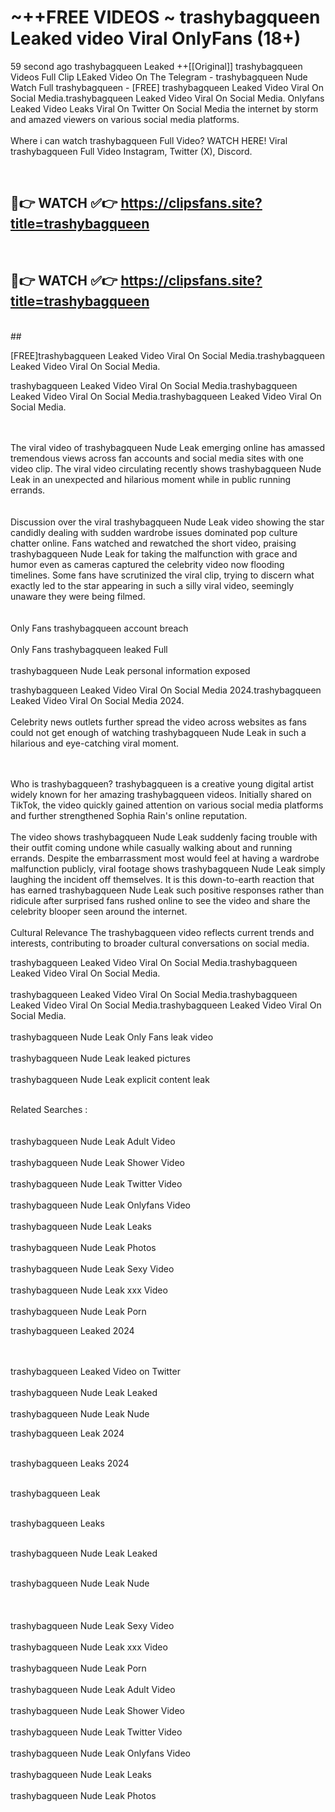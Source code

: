 # ~++FREE VIDEOS ~ trashybagqueen Leaked video Viral OnlyFans (18+)<br>


59 second ago trashybagqueen Leaked ++[[Original]] trashybagqueen Videos Full Clip LEaked Video On The Telegram  - trashybagqueen Nude  Watch Full trashybagqueen - [FREE] trashybagqueen Leaked Video Viral On Social Media.trashybagqueen Leaked Video Viral On Social Media.   Onlyfans Leaked Video Leaks Viral On Twitter On Social Media the internet by storm and amazed viewers on various social media platforms. <br><br>
Where i can watch trashybagqueen Full Video? WATCH HERE! Viral trashybagqueen Full Video Instagram, Twitter (X), Discord. <br>


 <br>

##  🔴👉 WATCH ✅👉  <a href="https://clipsfans.site?title=trashybagqueen&ref=git">https://clipsfans.site?title=trashybagqueen</a> <br>
  <br>

##  🔴👉 WATCH ✅👉  <a href="https://clipsfans.site?title=trashybagqueen&ref=git">https://clipsfans.site?title=trashybagqueen</a> <br>
  <br>
  ##



[FREE]trashybagqueen Leaked Video Viral On Social Media.trashybagqueen Leaked Video Viral On Social Media. <br>

trashybagqueen Leaked Video Viral On Social Media.trashybagqueen Leaked Video Viral On Social Media.trashybagqueen Leaked Video Viral On Social Media. <br>


  <br>

  <br>
The viral video of trashybagqueen Nude Leak emerging online has amassed tremendous views across fan accounts and social media sites with one video clip. The viral video circulating recently shows trashybagqueen Nude Leak in an unexpected and hilarious moment while in public running errands.<br>
<br>


<br>
Discussion over the viral trashybagqueen Nude Leak video showing the star candidly dealing with sudden wardrobe issues dominated pop culture chatter online. Fans watched and rewatched the short video, praising trashybagqueen Nude Leak for taking the malfunction with grace and humor even as cameras captured the celebrity video now flooding timelines. Some fans have scrutinized the viral clip, trying to discern what exactly led to the star appearing in such a silly viral video, seemingly unaware they were being filmed.<br>
<br>
<br> 
Only Fans trashybagqueen account breach<br>
<br>
Only Fans trashybagqueen leaked Full <br>
<br>
trashybagqueen Nude Leak personal information exposed<br>

trashybagqueen Leaked Video Viral On Social Media 2024.trashybagqueen Leaked Video Viral On Social Media 2024. <br>
<br>
Celebrity news outlets further spread the video across websites as fans could not get enough of watching trashybagqueen Nude Leak in such a hilarious and eye-catching viral moment.<br>
<br>

<br>
Who is trashybagqueen? trashybagqueen is a creative young digital artist widely known for her amazing trashybagqueen videos. Initially shared on TikTok, the video quickly gained attention on various social media platforms and further strengthened Sophia Rain's online reputation.<br>
<br>
The video shows trashybagqueen Nude Leak suddenly facing trouble with their outfit coming undone while casually walking about and running errands. Despite the embarrassment most would feel at having a wardrobe malfunction publicly, viral footage shows trashybagqueen Nude Leak simply laughing the incident off themselves. It is this down-to-earth reaction that has earned trashybagqueen Nude Leak such positive responses rather than ridicule after surprised fans rushed online to see the video and share the celebrity blooper seen around the internet.<br>
<br>
Cultural Relevance The trashybagqueen video reflects current trends and interests, contributing to broader cultural conversations on social media.<br>

trashybagqueen Leaked Video Viral On Social Media.trashybagqueen Leaked Video Viral On Social Media.<br>
<br>
trashybagqueen Leaked Video Viral On Social Media.trashybagqueen Leaked Video Viral On Social Media.trashybagqueen Leaked Video Viral On Social Media.<br>
<br>
trashybagqueen Nude Leak Only Fans leak video<br>
<br>
trashybagqueen Nude Leak leaked pictures<br>
<br>
trashybagqueen Nude Leak explicit content leak<br>


<br>
Related Searches :<br>
<br>

<br>
trashybagqueen Nude Leak Adult Video<br>
<br>
trashybagqueen Nude Leak Shower Video<br>
<br>
trashybagqueen Nude Leak Twitter Video<br>
<br>
trashybagqueen Nude Leak Onlyfans Video<br>
<br>
trashybagqueen Nude Leak Leaks<br>
<br>
trashybagqueen Nude Leak Photos<br>

<br>
trashybagqueen Nude Leak Sexy Video<br>
<br>
trashybagqueen Nude Leak xxx Video<br>
<br>
trashybagqueen Nude Leak Porn<br>

trashybagqueen  Leaked 2024 <br> <br>
<br>

trashybagqueen Leaked Video on Twitter <br>
<br>
trashybagqueen Nude Leak Leaked<br>
<br>
trashybagqueen Nude Leak Nude<br>


trashybagqueen  Leak 2024 <br> <br>



trashybagqueen  Leaks 2024 <br> <br>



 
trashybagqueen  Leak<br> <br>



trashybagqueen  Leaks<br> <br>


trashybagqueen Nude Leak Leaked<br> <br>

trashybagqueen Nude Leak Nude<br> <br>
<br> <br>
trashybagqueen Nude Leak Sexy Video
<br> <br>
trashybagqueen Nude Leak xxx Video
<br> <br>
trashybagqueen Nude Leak Porn
<br> <br>
trashybagqueen Nude Leak Adult Video
<br> <br>
trashybagqueen Nude Leak Shower Video
<br> <br>
trashybagqueen Nude Leak Twitter Video
<br> <br>
trashybagqueen Nude Leak Onlyfans Video
<br> <br>
trashybagqueen Nude Leak Leaks
<br> <br>
trashybagqueen Nude Leak Photos






</p>




 



</p>










